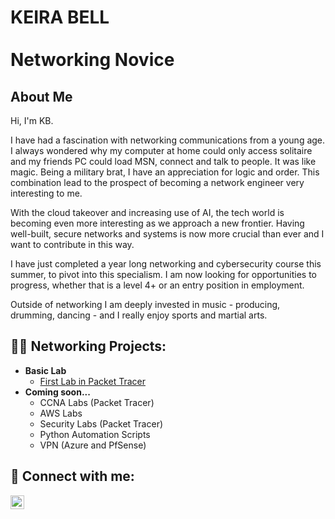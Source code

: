 <h1>KEIRA BELL<br/><br/>
  Networking Novice</h1>

<h2>About Me</h2>

Hi, I'm KB.

I have had a fascination with networking communications from a young age. I always wondered why my computer at home could only access solitaire and my friends PC could load MSN, connect and talk to people. It was like magic. Being a military brat, I have an appreciation for logic and order. This combination lead to the prospect of becoming a network engineer very interesting to me. 

With the cloud takeover and increasing use of AI, the tech world is becoming even more interesting as we approach a new frontier. Having well-built, secure networks and systems is now more crucial than ever and I want to contribute in this way.

I have just completed a year long networking and cybersecurity course this summer, to pivot into this specialism. I am now looking for opportunities to progress, whether that is a level 4+ or an entry position in employment.

Outside of networking I am deeply invested in music - producing, drumming, dancing - and I really enjoy sports and martial arts.

<h2>👨‍💻 Networking Projects:</h2>

- <b>Basic Lab</b>
  - [First Lab in Packet Tracer](https://github.com/KBsgitz/firstlabLAN/blob/main/README.md)
- <b>Coming soon...</b>
  - CCNA Labs (Packet Tracer)
  - AWS Labs
  - Security Labs (Packet Tracer)
  - Python Automation Scripts
  - VPN (Azure and PfSense)

<h2> 🤳 Connect with me:</h2>

[<img align="left" alt="Keon Bell | LinkedIn" width="22px" src="https://cdn.jsdelivr.net/npm/simple-icons@v3/icons/linkedin.svg" />][linkedin]

[linkedin]: https://www.linkedin.com/in/klblink/
